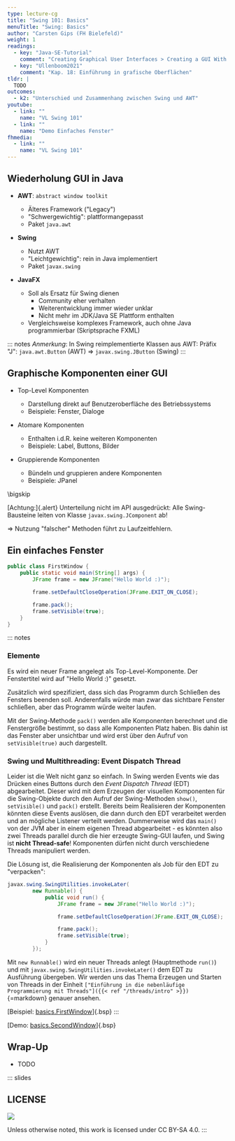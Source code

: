 ```yaml
---
type: lecture-cg
title: "Swing 101: Basics"
menuTitle: "Swing: Basics"
author: "Carsten Gips (FH Bielefeld)"
weight: 1
readings:
  - key: "Java-SE-Tutorial"
    comment: "Creating Graphical User Interfaces > Creating a GUI With Swing"
  - key: "Ullenboom2021"
    comment: "Kap. 18: Einführung in grafische Oberflächen"
tldr: |
  TODO
outcomes:
  - k2: "Unterschied und Zusammenhang zwischen Swing und AWT"
youtube:
  - link: ""
    name: "VL Swing 101"
  - link: ""
    name: "Demo Einfaches Fenster"
fhmedia:
  - link: ""
    name: "VL Swing 101"
---
```



## Wiederholung GUI in Java

*   **AWT**: `abstract window toolkit`
    *   Älteres Framework ("Legacy")
    *   "Schwergewichtig": plattformangepasst
    *   Paket `java.awt`

*   **Swing**
    *   Nutzt AWT
    *   "Leichtgewichtig": rein in Java implementiert
    *   Paket `javax.swing`

*   **JavaFX**
    *   Soll als Ersatz für Swing dienen
        *   Community eher verhalten
        *   Weiterentwicklung immer wieder unklar
        *   Nicht mehr im JDK/Java SE Plattform enthalten
    *   Vergleichsweise komplexes Framework, auch ohne Java programmierbar
        (Skriptsprache FXML)

::: notes
_Anmerkung_: In Swing reimplementierte Klassen aus AWT:
Präfix "J": `java.awt.Button` (AWT) => `javax.swing.JButton` (Swing)
:::


## Graphische Komponenten einer GUI

*   Top-Level Komponenten
    *   Darstellung direkt auf Benutzeroberfläche des Betriebssystems
    *   Beispiele: Fenster, Dialoge

*   Atomare Komponenten
    *   Enthalten i.d.R. keine weiteren Komponenten
    *   Beispiele: Label, Buttons, Bilder

*   Gruppierende Komponenten
    *   Bündeln und gruppieren andere Komponenten
    *   Beispiele: JPanel

\bigskip

[Achtung:]{.alert}
Unterteilung nicht im API ausgedrückt: Alle Swing-Bausteine leiten von
Klasse `javax.swing.JComponent` ab!

=> Nutzung "falscher" Methoden führt zu Laufzeitfehlern.


## Ein einfaches Fenster

```java
public class FirstWindow {
    public static void main(String[] args) {
        JFrame frame = new JFrame("Hello World :)");

        frame.setDefaultCloseOperation(JFrame.EXIT_ON_CLOSE);

        frame.pack();
        frame.setVisible(true);
    }
}
```

::: notes
### Elemente

Es wird ein neuer Frame angelegt als Top-Level-Komponente. Der Fenstertitel wird auf "Hello World :)"
gesetzt.

Zusätzlich wird spezifiziert, dass sich das Programm durch Schließen des Fensters beenden soll.
Anderenfalls würde man zwar das sichtbare Fenster schließen, aber das Programm würde weiter laufen.

Mit der Swing-Methode `pack()` werden alle Komponenten berechnet und die Fenstergröße bestimmt, so dass
alle Komponenten Platz haben. Bis dahin ist das Fenster aber unsichtbar und wird erst über den Aufruf
von `setVisible(true)` auch dargestellt.

### Swing und Multithreading: Event Dispatch Thread

Leider ist die Welt nicht ganz so einfach. In Swing werden Events wie das Drücken eines Buttons
durch den _Event Dispatch Thread_ (EDT) abgearbeitet. Dieser wird mit dem Erzeugen der visuellen
Komponenten für die Swing-Objekte durch den Aufruf der Swing-Methoden `show()`, `setVisible()`
und `pack()` erstellt. Bereits beim Realisieren der Komponenten könnten diese Events auslösen,
die dann durch den EDT verarbeitet werden und an mögliche Listener verteilt werden. Dummerweise
wird das `main()` von der JVM aber in einem eigenen Thread abgearbeitet - es könnten also zwei
Threads parallel durch die hier erzeugte Swing-GUI laufen, und Swing ist **nicht Thread-safe**!
Komponenten dürfen nicht durch verschiedene Threads manipuliert werden.

Die Lösung ist, die Realisierung der Komponenten als Job für den EDT zu "verpacken":

```java
javax.swing.SwingUtilities.invokeLater(
        new Runnable() {
            public void run() {
                JFrame frame = new JFrame("Hello World :)");

                frame.setDefaultCloseOperation(JFrame.EXIT_ON_CLOSE);

                frame.pack();
                frame.setVisible(true);
            }
        });
```

Mit `new Runnable()` wird ein neuer Threads anlegt (Hauptmethode `run()`) und mit
`javax.swing.SwingUtilities.invokeLater()` dem EDT zu Ausführung übergeben. Wir
werden uns das Thema Erzeugen und Starten von Threads in der Einheit
`["Einführung in die nebenläufige Programmierung mit Threads"]({{< ref "/threads/intro" >}})`{=markdown}
genauer ansehen.

[Beispiel: [basics.FirstWindow](https://github.com/PM-Dungeon/PM-Lecture/blob/master/markdown/gui/src/basics/FirstWindow.java)]{.bsp}
:::

[Demo: [basics.SecondWindow](https://github.com/PM-Dungeon/PM-Lecture/blob/master/markdown/gui/src/basics/SecondWindow.java)]{.bsp}


## Wrap-Up

*   TODO







<!-- DO NOT REMOVE - THIS IS A LAST SLIDE TO INDICATE THE LICENSE AND POSSIBLE EXCEPTIONS (IMAGES, ...). -->
::: slides
## LICENSE
![](https://licensebuttons.net/l/by-sa/4.0/88x31.png)

Unless otherwise noted, this work is licensed under CC BY-SA 4.0.
:::
